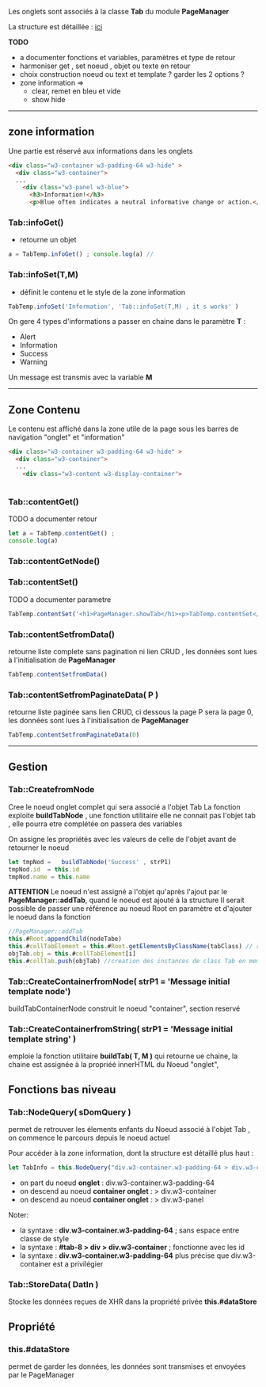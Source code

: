 Les onglets sont associés à la classe **Tab** du module **PageManager**

La structure est détaillée : [ici](./structure.md#structure-d%C3%A9taill%C3%A9-dun-onglet)


**TODO**
- a documenter fonctions et variables, paramètres et type de retour
- harmoniser get , set noeud , objet ou texte en retour
- choix construction noeud ou text et template ? garder les 2 options ?
- zone information =>
  - clear, remet en bleu et vide
  - show hide

-----------------------------------------------------------------------------------------------------------------------
## zone information

Une partie est réservé aux informations dans les onglets

```html
<div class="w3-container w3-padding-64 w3-hide" >
  <div class="w3-container">
  ...  
    <div class="w3-panel w3-blue">
      <h3>Information!</h3>
      <p>Blue often indicates a neutral informative change or action.</p>
```

### Tab::infoGet()
- retourne un objet
```js
a = TabTemp.infoGet() ; console.log(a) // 
```
### Tab::infoSet(T,M)
- définit le contenu et le style de la zone information
```js
TabTemp.infoSet('Information', 'Tab::infoSet(T,M) , it s works' )
```

On gere 4 types d'informations a passer en chaine  dans le paramètre  **T** :
- Alert
- Information
- Success
- Warning

Un message est transmis avec la variable **M**


-----------------------------------------------------------------------------------------------------------------------
## Zone Contenu
Le contenu est affiché dans la zone utile de la page sous les barres de navigation "onglet" et "information"

```html
<div class="w3-container w3-padding-64 w3-hide" >
  <div class="w3-container">
  ...  
    <div class="w3-content w3-display-container">
      
```




### Tab::contentGet()
TODO a documenter retour 
```js
let a = TabTemp.contentGet() ;
console.log(a) 
```

### Tab::contentGetNode()






### Tab::contentSet()
TODO a documenter parametre
```js
TabTemp.contentSet('<h1>PageManager.showTab</h1><p>TabTemp.contentSet</p>')
```

### Tab::contentSetfromData()
retourne liste complete sans pagination ni lien CRUD , les données sont lues à l'initialisation de **PageManager**

```js
TabTemp.contentSetfromData()
```
### Tab::contentSetfromPaginateData( P )
retourne liste paginée sans lien CRUD, ci dessous la page P sera la page 0, les données sont lues à l'initialisation de **PageManager**
```js
TabTemp.contentSetfromPaginateData(0)
```
-----------------------------------------------------------------------------------------------------------------------

## Gestion 

### Tab::CreatefromNode
Cree le noeud onglet complet qui sera associé a l'objet Tab
La fonction exploite **buildTabNode** , une fonction utilitaire elle ne connait pas l'objet tab , elle pourra etre complétée on passera des variables

On assigne les propriétés  avec les valeurs de celle de l'objet avant de retourner le noeud

```js
let tmpNod =   buildTabNode('Success' , strP1)
tmpNod.id  = this.id
tmpNod.name = this.name 
```
    
**ATTENTION** 
Le noeud n'est assigné a l'objet qu'après l'ajout par le **PageManager::addTab**, quand le noeud est ajouté à la structure
Il serait possible de passer une référence au noeud Root en paramètre et d'ajouter le noeud dans la fonction

```js
//PageManager::addTab
this.#Root.appendChild(nodeTabe)
this.#collTabElement = this.#Root.getElementsByClassName(tabClass) // recupere tous les onglets document
objTab.obj = this.#collTabElement[i]
this.#collTab.push(objTab) //creation des instances de class Tab en memoire
```

### Tab::CreateContainerfromNode( strP1 = 'Message initial template node')
buildTabContainerNode construit le noeud "container", section reservé

### Tab::CreateContainerfromString( strP1 = 'Message initial template string' )
emploie la fonction utilitaire **buildTab( T, M )** qui retourne ue chaine, la chaine est assignée à la propriéé innerHTML du Noeud "onglet",


## Fonctions bas niveau

### Tab::NodeQuery( sDomQuery )
permet de retrouver les élements enfants du Noeud associé à l'objet Tab , on commence le parcours depuis le noeud actuel

Pour accéder à la zone information, dont la structure est détaillé plus haut :
```js
let TabInfo = this.NodeQuery("div.w3-container.w3-padding-64 > div.w3-container > div.w3-panel")
```
- on part du noeud **onglet** : div.w3-container.w3-padding-64
- on descend au noeud **container onglet** : > div.w3-container
- on descend au noeud **container onglet** : > div.w3-panel

Noter:
-  la syntaxe : **div.w3-container.w3-padding-64** ; sans espace entre classe de style
-  la syntaxe : **#tab-8 > div > div.w3-container** ; fonctionne avec les id
-  la syntaxe : **div.w3-container.w3-padding-64** plus précise que div.w3-container est a privilégier

### Tab::StoreData( DatIn )
Stocke les données reçues de XHR  dans la propriété privée **this.#dataStore** 

## Propriété
### this.#dataStore
permet de garder les données, les données sont transmises et envoyées par le PageManager



